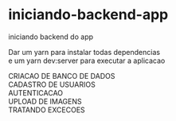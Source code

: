 # iniciando-backend-app
iniciando backend do app 

Dar um yarn para instalar todas dependencias<br>
e um yarn dev:server para executar a aplicacao

CRIACAO DE BANCO DE DADOS<br>
CADASTRO DE USUARIOS<br>
AUTENTICACAO<br>
UPLOAD DE IMAGENS<br>
TRATANDO EXCECOES<br>
